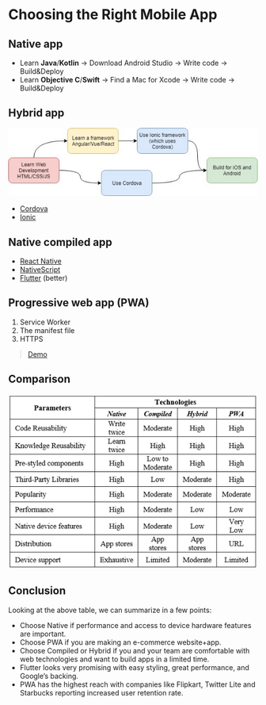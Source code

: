 # Choosing the Right Mobile App

## Native app

- Learn **Java**/**Kotlin** -> Download Android Studio -> Write code -> Build&Deploy
- Learn **Objective C**/**Swift** -> Find a Mac for Xcode -> Write code -> Build&Deploy

## Hybrid app

![Hybrid apps](img/hybrid-apps.jpeg)

- [Cordova](https://cordova.apache.org/)
- [Ionic](https://ionicframework.com/)

## Native compiled app

- [React Native](https://facebook.github.io/react-native/)
- [NativeScript](https://www.nativescript.org/)
- [Flutter](https://flutter.dev/) (better)

## Progressive web app (PWA)

1. Service Worker
2. The manifest file
3. HTTPS

> [Demo](https://www.fidgetspin.xyz/)

## Comparison

![Comparison](img/comparison.png)

## Conclusion

Looking at the above table, we can summarize in a few points:

- Choose Native if performance and access to device hardware features are important.
- Choose PWA if you are making an e-commerce website+app.
- Choose Compiled or Hybrid if you and your team are comfortable with web technologies and want to build apps in a limited time.
- Flutter looks very promising with easy styling, great performance, and Google’s backing.
- PWA has the highest reach with companies like Flipkart, Twitter Lite and Starbucks reporting increased user retention rate.
